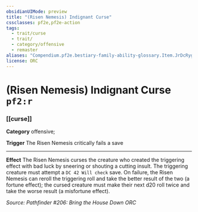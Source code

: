 ```yaml
---
obsidianUIMode: preview
title: "(Risen Nemesis) Indignant Curse"
cssclasses: pf2e,pf2e-action
tags:
  - trait/curse
  - trait/
  - category/offensive
  - remaster
aliases: "Compendium.pf2e.bestiary-family-ability-glossary.Item.JrDcRygSLTr6IekW"
license: ORC
---
```

# (Risen Nemesis) Indignant Curse `pf2:r`

### [[curse]]

**Category** offensive; 




**Trigger** The Risen Nemesis critically fails a save

* * *

**Effect** The Risen Nemesis curses the creature who created the triggering effect with bad luck by sneering or shouting a cutting insult. The triggering creature must attempt a `DC 42 Will check` save. On failure, the Risen Nemesis can reroll the triggering roll and take the better result of the two (a fortune effect); the cursed creature must make their next d20 roll twice and take the worse result (a misfortune effect).

*Source: Pathfinder #206: Bring the House Down*
*ORC*